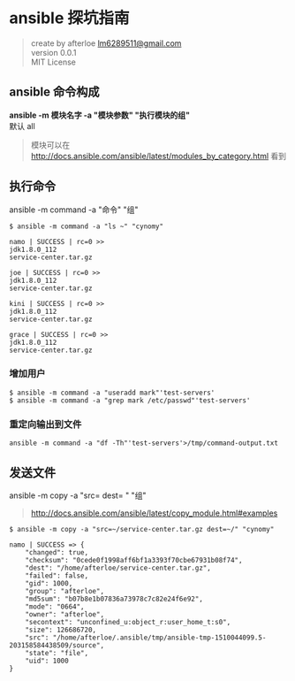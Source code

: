# ansible 探坑指南

> create by afterloe <lm6289511@gmail.com>  
> version 0.0.1  
> MIT License

## ansible 命令构成

**ansible -m 模块名字 -a "模块参数" "执行模块的组"**  
默认 all

> 模块可以在 http://docs.ansible.com/ansible/latest/modules_by_category.html 看到

## 执行命令

ansible -m command -a "命令" "组"

```sbtshell
$ ansible -m command -a "ls ~" "cynomy"

namo | SUCCESS | rc=0 >>
jdk1.8.0_112
service-center.tar.gz

joe | SUCCESS | rc=0 >>
jdk1.8.0_112
service-center.tar.gz

kini | SUCCESS | rc=0 >>
jdk1.8.0_112
service-center.tar.gz

grace | SUCCESS | rc=0 >>
jdk1.8.0_112
service-center.tar.gz
```

### 增加用户

```sbtshell
$ ansible -m command -a "useradd mark"'test-servers'
$ ansible -m command -a "grep mark /etc/passwd"'test-servers'
```

### 重定向输出到文件

```sbtshell
ansible -m command -a "df -Th"'test-servers'>/tmp/command-output.txt
```

## 发送文件

ansible -m copy -a "src= dest= " "组"
> http://docs.ansible.com/ansible/latest/copy_module.html#examples

```sbtshell
$ ansible -m copy -a "src=~/service-center.tar.gz dest=~/" "cynomy"

namo | SUCCESS => {
    "changed": true,
    "checksum": "0cede0f1998aff6bf1a3393f70cbe67931b08f74",
    "dest": "/home/afterloe/service-center.tar.gz",
    "failed": false,
    "gid": 1000,
    "group": "afterloe",
    "md5sum": "b07b8e1b07836a73978c7c82e24f6e92",
    "mode": "0664",
    "owner": "afterloe",
    "secontext": "unconfined_u:object_r:user_home_t:s0",
    "size": 126686720,
    "src": "/home/afterloe/.ansible/tmp/ansible-tmp-1510044099.5-203158584438509/source",
    "state": "file",
    "uid": 1000
}
```
